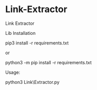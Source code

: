 # Link-Extractor
Link Extractor


Lib Installation

pip3 install -r requirements.txt

or 

python3 -m pip install -r requirements.txt

Usage:

python3 Link\Extractor.py
